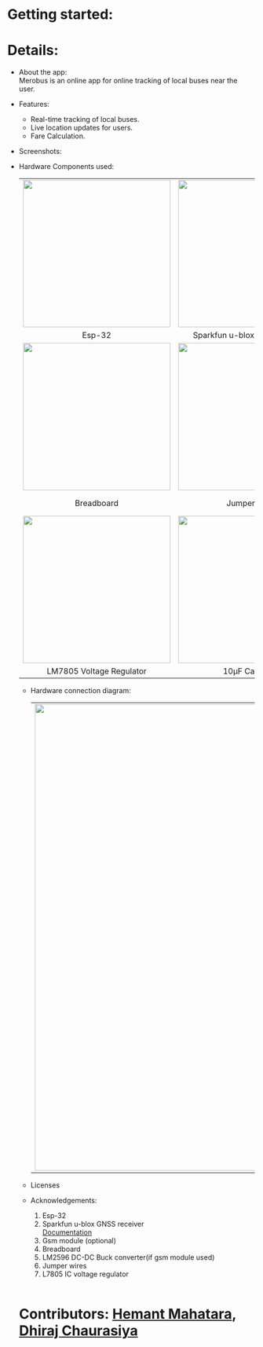 # Getting started:


# Details:
- About the app:<br>
    Merobus is an online app for online tracking of local buses near the user.<br>

- Features:
    - Real-time tracking of local buses.
    - Live location updates for users.
    - Fare Calculation.<br>

- Screenshots:
      <ss here>

- Hardware Components used:
  <table class="table table-hover table-striped table-bordered">
  <tr align="center">
   <td><img src="https://github.com/mahatarahemant/MeroBus/assets/106879418/07a8440b-5de1-49e3-a26b-e9d84b1cf3f2" width="300"></td>
   <td><img src="https://github.com/mahatarahemant/MeroBus/assets/106879418/f35460cf-e4da-46f6-917c-afdc0da7c80d" width="300"></td>
   <td><img src="https://github.com/mahatarahemant/MeroBus/assets/106879418/cccdfadc-70c0-4dd1-a3e5-161513648cb3" width="300"></td>
  </tr>
  <tr align="center">
    <td>Esp-32</td>
    <td>Sparkfun u-blox GNSS receiver</td>
    <td>Gsm module (optional)</td>
  </tr>
  <tr align="center">
         <td><img src="https://github.com/mahatarahemant/MeroBus/assets/106879418/18ae8af7-31df-4a68-a027-e593b41d4e3a" width="300"></td>
          <td><img src="https://github.com/mahatarahemant/MeroBus/assets/106879418/1a0270c2-00a4-4c9b-99a0-c07e766ec140" width="300"></td>
                <td><img src="https://github.com/mahatarahemant/MeroBus/assets/106879418/0be61ec2-71b7-49df-99fd-6c0904dc5f1d" width="300"></td>
  </tr>
  <tr align="center">
      <td>Breadboard</td>
    <td>Jumper wires</td>
    <td>LM2596 DC-DC Buck Converter(if gsm module used)</td>
    </tr>
  <tr align="center"><td>
      <img src="https://github.com/mahatarahemant/MeroBus/assets/106879418/ecb21a6c-67bb-4880-a14b-645a68607353" width="300"></td>
      <td><img src="https://github.com/mahatarahemant/MeroBus/assets/106879418/89e0e0a5-d970-4e48-b1a1-a1e74b95d50a" width="300"></td>
      <td><img src="https://github.com/mahatarahemant/MeroBus/assets/106879418/9593824a-e4b7-4d9f-84ab-2483193c7a2a" width="300"></td>
  </tr>
  <tr align="center">
      <td>LM7805 Voltage Regulator</td>
      <td>10µF Capacitor</td>
      <td>Battery</td>
  </tr>
  
</table>


- Hardware connection diagram:
  <table class="table table-hover table-striped table-bordered">
      <tr align="center">
          <td><img src="https://github.com/mahatarahemant/MeroBus/assets/106879418/d354ae60-52bc-44c2-8f39-493c459fd35a" width="950"></td>
      </tr>
  </table>

- Licenses

- Acknowledgements:<br>
  1. Esp-32<br>
  2. Sparkfun u-blox GNSS receiver<br>
        [Documentation](https://github.com/sparkfun/SparkFun_u-blox_GNSS_Arduino_Library)
  3. Gsm module (optional)
  4. Breadboard
  5. LM2596 DC-DC Buck converter(if gsm module used)
  6. Jumper wires
  7. L7805 IC voltage regulator<br><br>

# Contributors: [Hemant Mahatara](https://github.com/mahatarahemant/), [Dhiraj Chaurasiya](https://github.com/dhirajchaurasiya10/) 
